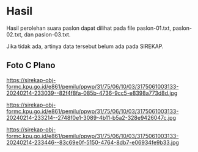 # Hasil

Hasil perolehan suara paslon dapat dilihat pada file paslon-01.txt, paslon-02.txt, dan paslon-03.txt.

Jika tidak ada, artinya data tersebut belum ada pada SIREKAP.

## Foto C Plano

https://sirekap-obj-formc.kpu.go.id/e861/pemilu/ppwp/31/75/06/10/03/3175061003133-20240214-233039--82f4f8fa-085b-4736-9cc5-e8398a773d8d.jpg

https://sirekap-obj-formc.kpu.go.id/e861/pemilu/ppwp/31/75/06/10/03/3175061003133-20240214-233214--2748f0e1-3089-4b11-b5a2-328e9426047c.jpg

https://sirekap-obj-formc.kpu.go.id/e861/pemilu/ppwp/31/75/06/10/03/3175061003133-20240214-233446--83c69e0f-5150-4764-8db7-e06934fe9b33.jpg
